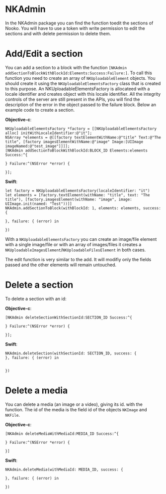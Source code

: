 # NKAdmin

In the NKAdmin package you can find the function toedit the sections of Nooko.
You will have to use a token with write permission to edit the sections and with delete permission to delete them.

# Add/Edit a section

You can add a section to a block with the function `[NKAdmin addSectionToBlockWithBlockId:Elements:Success:Failure:]`. To call this function you need to create an array of `NKUploadableElement` objects. You should create it using the `NKUploadableElementsFactory` class that is created to this purpose. An NKUploadableElementsFactory is allocateed with a locale identifier and creates object with this locale identifier. All the integrity controls of the server are still present in the APIs, you will find the description of the error in the object passed to the failure block. Below an example code to create a section. 

**Objective-c**:

```
NKUploadableElementsFactory *factory = [[NKUploadableElementsFactory alloc] initWithLocaleIdentifier:@"it"];
NSArray *elements = @[[factory textElementWithName:@"title" Text:@"The title", [factory imagesElementWithName:@"image" Image:[UIImage imageNamed:@"test_image"]]]];
[NKAdmin addSectionToBlockWithBlockId:BLOCK_ID Elements:elements Success:^{
        
} Failure:^(NSError *error) {
        
}];
```

**Swift**:

```
let factory = NKUploadableElementsFactory(localeIdentifier: "it")
let elements = [factory.textElement(withName: "title", text: "The title"), [factory.imagesElement(withName: "image", image: UIImage.init(named: "Test"))]]
NKAdmin.addSectionToBlock(withBlockId: 1, elements: elements, success: {

}, failure: { (error) in
            
})          
```

With a `NKUploadableElementsFactory` you can create an image/file element with a single image/file or with an array of images/files it creates a `NKUploadableImagesElement`/`NKUploadableFilesElement` in both cases.

The edit function is very similar to the add. It will modifiy only the fields passed and the other elements will remain untouched.

# Delete a section

To delete a section with an id:

**Objective-c**:

```
[NKAdmin deleteSectionWithSectionId:SECTION_ID Success:^{
        
} Failure:^(NSError *error) {
        
}];
```
**Swift**:

```
NKAdmin.deleteSection(withSectionId: SECTION_ID, success: {
}, failure: { (error) in

            
})

```


# Delete a media

You can delete a media (an image or a video), giving its id. with the function. The id of the media is the field id of the objects `NKImage` and `NKFile`.

**Objective-c**:

```
[NKAdmin deleteMediaWithMediaId:MEDIA_ID Success:^{
        
} Failure:^(NSError *error) {
        
}]
```

**Swift**:

```
NKAdmin.deleteMedia(withMediaId: MEDIA_ID, success: {
            
}, failure: { (error) in
            
})
```
